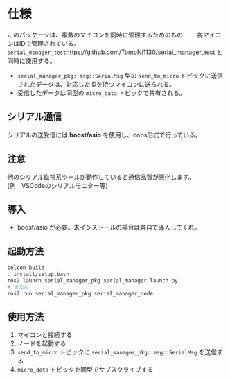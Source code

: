 # 仕様

このパッケージは、複数のマイコンを同時に管理するためのもの　　
各マイコンはIDで管理されている。  
`serial_msnager_test`https://github.com/TomoNi1130/serial_manager_test と同時に使用する。

- `serial_manager_pkg::msg::SerialMsg` 型の `send_to_micro` トピックに送信されたデータは、対応したIDを持つマイコンに送られる。
- 受信したデータは同型の `micro_data` トピックで共有される。

## シリアル通信

シリアルの送受信には **boost/asio** を使用し、cobs形式で行っている。

## 注意

他のシリアル監視系ツールが動作していると通信品質が悪化します。  
(例　VSCodeのシリアルモニター等)

## 導入

- boost/asio が必要。未インストールの場合は各自で導入してくれ。

## 起動方法

```sh
colcon build
. install/setup.bash
ros2 launch serial_manager_pkg serial_manager.launch.py
# または
ros2 run serial_manager_pkg serial_manager_node
```

## 使用方法

1. マイコンと接続する
2. ノードを起動する
3. `send_to_micro` トピックに `serial_manager_pkg::msg::SerialMsg` を送信する
4. `micro_data` トピックを同型でサブスクライブする